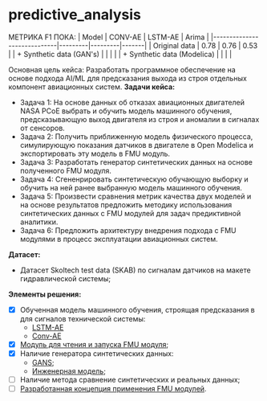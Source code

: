 # predictive_analysis

МЕТРИКА F1 ПОКА:
| Model                       | CONV-AE | LSTM-AE | Arima |
|-----------------------------|---------|---------|-------|
| Original data               |   0.78  |   0.76  |  0.53 |
| + Synthetic data (GAN's)    |         |         |       |
| + Synthetic data (Modelica) |         |         |       |


Основная цель кейса: Разработать программное обеспечение на основе подхода AI/ML для предсказания выхода из строя отдельных компонент авиационных систем.
**Задачи кейса:**
* Задача 1: На основе данных об отказах авиационных двигателей NASA PCoE выбрать и обучить модель машинного обучения, предсказывающую выход двигателя из строя и аномалии в сигналах от сенсоров.
* Задача 2: Получить приближенную модель физического процесса, симулирующую показания датчиков в двигателе в Open Modelica и экспортировать эту модель в FMU модуль.
* Задача 3: Разработать генератор синтетических данных на основе полученного FMU модуля.
* Задача 4: Сгененрировать синтетическую обучающую выборку и обучить на ней ранее выбранную модель машинного обучения.
* Задача 5: Произвести сравнения метрик качества двух моделей и на основе результатов предложить методику использования синтетических данных с FMU модулей для задач предиктивной аналитики.
* Задача 6: Предложить архитектуру внедрения подхода с FMU модулями в процесс эксплуатации авиационных систем. 

**Датасет:**

- Датасет Skoltech test data (SKAB) по сигналам датчиков на макете гидравлической системы;

**Элементы решения:**
- [X] Обученная модель машинного обучения, строящая предсказания в для сигналов технической системы:
  - [LSTM-AE](https://github.com/addicted-by/predictive_analysis/blob/main/LSTM-AE.ipynb)
  - [Conv-AE](https://github.com/addicted-by/predictive_analysis/blob/main/Conv_AE.ipynb)
- [X] [Модуль для чтения и запуска FMU модуля]();
- [X] Наличие генератора синтетических данных:
  - [GANS](https://github.com/addicted-by/predictive_analysis/blob/main/gan_gen.ipynb);
  - [Инженерная модель](); 
- [ ] Наличие метода сравнение синтетических и реальных данных;
- [ ] [Разработанная концепция применения FMU модулей]().
